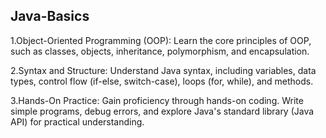## Java-Basics
 1.Object-Oriented Programming (OOP): Learn the core principles of OOP, such as classes, objects, inheritance, polymorphism, and encapsulation.
 
 2.Syntax and Structure: Understand Java syntax, including variables, data types, control flow (if-else, switch-case), loops (for, while), and methods.
 
 3.Hands-On Practice: Gain proficiency through hands-on coding. Write simple programs, debug errors, and explore Java's standard library (Java API) for 
 practical understanding.
